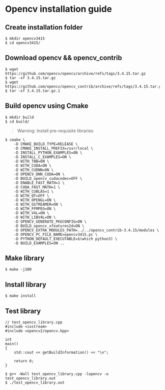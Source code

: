 # Opencv installation guide

## Create installation folder
```
$ mkdir opencv3415
$ cd opencv3415/
```

## Download opencv && opencv_contrib
```
$ wget https://github.com/opencv/opencv/archive/refs/tags/3.4.15.tar.gz
$ tar -xf 3.4.15.tar.gz 
$ wget https://github.com/opencv/opencv_contrib/archive/refs/tags/3.4.15.tar.gz
$ tar -xf 3.4.15.tar.gz.1
```

## Build opencv using Cmake
```
$ mkdir build
$ cd build/
```
>Warning: Install pre-requisite libraries
```
$ cmake \
	-D CMAKE_BUILD_TYPE=RELEASE \
	-D CMAKE_INSTALL_PREFIX=/usr/local \
	-D INSTALL_PYTHON_EXAMPLES=ON \
	-D INSTALL_C_EXAMPLES=ON \
	-D WITH_TBB=ON \
	-D WITH_CUDA=ON \
	-D WITH_CUDNN=ON \
	-D OPENCV_DNN_CUDA=ON \
	-D BUILD_opencv_cudacodec=OFF \
	-D ENABLE_FAST_MATH=1 \
	-D CUDA_FAST_MATH=1 \
	-D WITH_CUBLAS=1 \
	-D WITH_QT=OFF \
	-D WITH_OPENGL=ON \
	-D WITH_GSTREAMER=ON \
	-D WITH_FFMPEG=ON \
	-D WITH_V4L=ON \
	-D WITH_LIBV4L=ON \
	-D OPENCV_GENERATE_PKGCONFIG=ON \
	-D BUILD_opencv_xfeatures2d=ON \
	-D OPENCV_EXTRA_MODULES_PATH=../../opencv_contrib-3.4.15/modules \
	-D OPENCV_PC_FILE_NAME=opencv3415.pc \
	-D PYTHON_DEFAULT_EXECUTABLE=$(which python3) \
	-D BUILD_EXAMPLES=ON ..
```

## Make library
```
$ make -j100
```

## Install library
```
$ make install
```

## Test library
```
// test_opencv_library.cpp
#include <iostream>
#include <opencv2/opencv.hpp>

int
main()
{
	std::cout << getBuildInformation() << "\n";
	
	return 0;
}
```

```
$ g++ -Wall test_opencv_library.cpp -lopencv -o test_opencv_library.out
$ ./test_opencv_library.out
```
